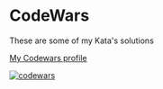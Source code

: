 # CodeWars

These are some of my Kata's solutions
  

[My Codewars profile](https://www.codewars.com/users/Anastasiia-Ni)


[![codewars](https://www.codewars.com/users/Anastasiia-Ni/badges/large)](https://www.codewars.com/users/Anastasiia-Ni)

